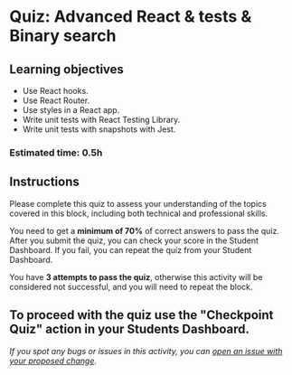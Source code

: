# Quiz: Advanced React & tests & Binary search

## Learning objectives

- Use React hooks.
- Use React Router.
- Use styles in a React app.
- Write unit tests with React Testing Library.
- Write unit tests with snapshots with Jest.

### Estimated time: 0.5h

## Instructions

Please complete this quiz to assess your understanding of the topics covered in this block, including both technical and professional skills.

You need to get a **minimum of 70%** of correct answers to pass the quiz. After you submit the quiz, you can check your score in the Student Dashboard. If you fail, you can repeat the quiz from your Student Dashboard.

You have **3 attempts to pass the quiz**, otherwise this activity will be considered not successful, and you will need to repeat the block.

## To proceed with the quiz use the "Checkpoint Quiz" action in your Students Dashboard.

_If you spot any bugs or issues in this activity, you can [open an issue with your proposed change](https://github.com/microverseinc/curriculum-transversal-skills/blob/main/git-github/articles/open_issue.md)._
